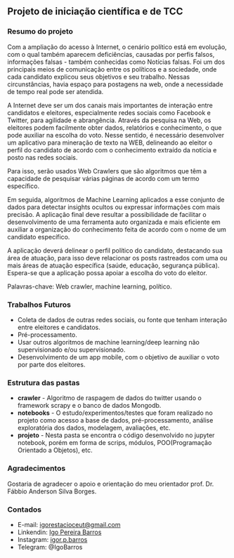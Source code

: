 ## Projeto de iniciação científica e de TCC

### Resumo do projeto
Com a ampliação do acesso à Internet, o cenário político está em evolução, com o qual também aparecem deficiências, causadas por perfis falsos, informações falsas - também conhecidas como Notícias falsas. Foi um dos principais meios de comunicação entre os políticos e a sociedade, onde cada candidato explicou seus objetivos e seu trabalho. Nessas circunstâncias, havia espaço para postagens na web, onde a necessidade de tempo real pode ser atendida.

A Internet deve ser um dos canais mais importantes de interação entre candidatos e eleitores, especialmente redes sociais como Facebook e Twitter, para agilidade e abrangência. Através da pesquisa na Web, os eleitores podem facilmente obter dados, relatórios e conhecimento, o que pode auxiliar na escolha do voto. Nesse sentido, é necessário desenvolver um aplicativo para mineração de texto na WEB, delineando ao eleitor o perfil do candidato de acordo com o conhecimento extraído da notícia e posto nas redes sociais.

Para isso, serão usados Web Crawlers que são algoritmos que têm a capacidade de pesquisar várias páginas de acordo com um termo específico.

Em seguida, algoritmos de Machine Learning aplicados a esse conjunto de dados para detectar insights ocultos ou expressar informações com mais precisão. A aplicação final deve resultar a possibilidade de facilitar o desenvolvimento de uma ferramenta auto organizada e mais eficiente em auxiliar a organização do conhecimento feita de acordo com o nome de um candidato específico.

A aplicação deverá delinear o perfil político do candidato, destacando sua área de atuação, para isso deve relacionar os posts rastreados com uma ou mais áreas de atuação específica (saúde, educação, segurança pública). Espera-se que a aplicação possa apoiar a escolha do voto do eleitor.

Palavras-chave: Web crawler, machine learning, político.

### Trabalhos Futuros
* Coleta de dados de outras redes sociais, ou fonte que tenham interação entre eleitores e candidatos.
* Pré-processamento.
* Usar outros algoritmos de machine learning/deep learning não supervisionado e/ou supervisionado.
* Desenvolvimento de um app mobile, com o objetivo de auxiliar o voto por parte dos eleitores.

### Estrutura das pastas
* **crawler** - Algoritmo de raspagem de dados do twitter usando o framework scrapy e o banco de dados Mongodb.
* **notebooks** - O estudo/experimentos/testes que foram realizado no projeto como acesso a base de dados, pré-processamento, análise exploratória dos dados, modelagem, avaliações, etc.
* **projeto** - Nesta pasta se encontra o código desenvolvido no jupyter notebook, porém em forma de scrips, módulos, POO(Programação Orientado a Objetos), etc.

### Agradecimentos
Gostaria de agradecer o apoio e orientação do meu orientador prof. Dr. Fábbio Anderson Silva Borges.

### Contados
* E-mail: igorestacioceut@gmail.com
* Linkendin: [Igo Pereira Barros](https://www.linkedin.com/in/igo-pereira-barros-developer/)
* Instagram: [igor.p.barros](https://www.instagram.com/igor.p.barros/)
* Telegram: @IgoBarros
